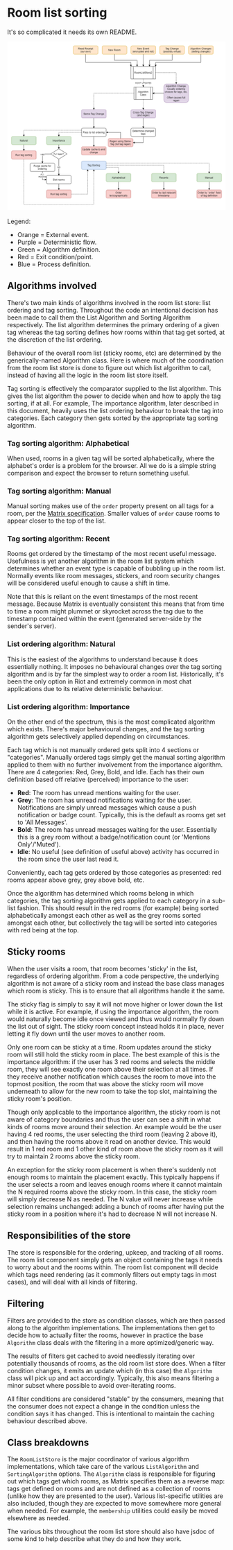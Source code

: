 # Room list sorting

It's so complicated it needs its own README.

![](img/RoomListStore2.png)

Legend:
* Orange = External event.
* Purple = Deterministic flow. 
* Green = Algorithm definition.
* Red = Exit condition/point.
* Blue = Process definition.

## Algorithms involved

There's two main kinds of algorithms involved in the room list store: list ordering and tag sorting.
Throughout the code an intentional decision has been made to call them the List Algorithm and Sorting
Algorithm respectively. The list algorithm determines the primary ordering of a given tag whereas the
tag sorting defines how rooms within that tag get sorted, at the discretion of the list ordering.

Behaviour of the overall room list (sticky rooms, etc) are determined by the generically-named Algorithm
class. Here is where much of the coordination from the room list store is done to figure out which list
algorithm to call, instead of having all the logic in the room list store itself.


Tag sorting is effectively the comparator supplied to the list algorithm. This gives the list algorithm
the power to decide when and how to apply the tag sorting, if at all. For example, The importance algorithm, 
later described in this document, heavily uses the list ordering behaviour to break the tag into categories. 
Each category then gets sorted by the appropriate tag sorting algorithm.

### Tag sorting algorithm: Alphabetical

When used, rooms in a given tag will be sorted alphabetically, where the alphabet's order is a problem
for the browser. All we do is a simple string comparison and expect the browser to return something
useful.

### Tag sorting algorithm: Manual

Manual sorting makes use of the `order` property present on all tags for a room, per the 
[Matrix specification](https://matrix.org/docs/spec/client_server/r0.6.0#room-tagging). Smaller values
of `order` cause rooms to appear closer to the top of the list.

### Tag sorting algorithm: Recent

Rooms get ordered by the timestamp of the most recent useful message. Usefulness is yet another algorithm
in the room list system which determines whether an event type is capable of bubbling up in the room list.
Normally events like room messages, stickers, and room security changes will be considered useful enough
to cause a shift in time.

Note that this is reliant on the event timestamps of the most recent message. Because Matrix is eventually
consistent this means that from time to time a room might plummet or skyrocket across the tag due to the
timestamp contained within the event (generated server-side by the sender's server).

### List ordering algorithm: Natural

This is the easiest of the algorithms to understand because it does essentially nothing. It imposes no
behavioural changes over the tag sorting algorithm and is by far the simplest way to order a room list.
Historically, it's been the only option in Riot and extremely common in most chat applications due to
its relative deterministic behaviour.

### List ordering algorithm: Importance

On the other end of the spectrum, this is the most complicated algorithm which exists. There's major
behavioural changes, and the tag sorting algorithm gets selectively applied depending on circumstances.

Each tag which is not manually ordered gets split into 4 sections or "categories". Manually ordered tags
simply get the manual sorting algorithm applied to them with no further involvement from the importance
algorithm. There are 4 categories: Red, Grey, Bold, and Idle. Each has their own definition based off
relative (perceived) importance to the user:

* **Red**: The room has unread mentions waiting for the user.
* **Grey**: The room has unread notifications waiting for the user. Notifications are simply unread
  messages which cause a push notification or badge count. Typically, this is the default as rooms get
  set to 'All Messages'.
* **Bold**: The room has unread messages waiting for the user. Essentially this is a grey room without
  a badge/notification count (or 'Mentions Only'/'Muted').
* **Idle**: No useful (see definition of useful above) activity has occurred in the room since the user 
  last read it.

Conveniently, each tag gets ordered by those categories as presented: red rooms appear above grey, grey
above bold, etc.

Once the algorithm has determined which rooms belong in which categories, the tag sorting algorithm
gets applied to each category in a sub-list fashion. This should result in the red rooms (for example)
being sorted alphabetically amongst each other as well as the grey rooms sorted amongst each other, but 
collectively the tag will be sorted into categories with red being at the top.

## Sticky rooms

When the user visits a room, that room becomes 'sticky' in the list, regardless of ordering algorithm.
From a code perspective, the underlying algorithm is not aware of a sticky room and instead the base class
manages which room is sticky. This is to ensure that all algorithms handle it the same.

The sticky flag is simply to say it will not move higher or lower down the list while it is active. For
example, if using the importance algorithm, the room would naturally become idle once viewed and thus
would normally fly down the list out of sight. The sticky room concept instead holds it in place, never
letting it fly down until the user moves to another room.

Only one room can be sticky at a time. Room updates around the sticky room will still hold the sticky
room in place. The best example of this is the importance algorithm: if the user has 3 red rooms and
selects the middle room, they will see exactly one room above their selection at all times. If they
receive another notification which causes the room to move into the topmost position, the room that was
above the sticky room will move underneath to allow for the new room to take the top slot, maintaining
the sticky room's position.

Though only applicable to the importance algorithm, the sticky room is not aware of category boundaries 
and thus the user can see a shift in what kinds of rooms move around their selection. An example would 
be the user having 4 red rooms, the user selecting the third room (leaving 2 above it), and then having 
the rooms above it read on another device. This would result in 1 red room and 1 other kind of room 
above the sticky room as it will try to maintain 2 rooms above the sticky room.

An exception for the sticky room placement is when there's suddenly not enough rooms to maintain the placement
exactly. This typically happens if the user selects a room and leaves enough rooms where it cannot maintain
the N required rooms above the sticky room. In this case, the sticky room will simply decrease N as needed.
The N value will never increase while selection remains unchanged: adding a bunch of rooms after having 
put the sticky room in a position where it's had to decrease N will not increase N.

## Responsibilities of the store

The store is responsible for the ordering, upkeep, and tracking of all rooms. The room list component simply gets 
an object containing the tags it needs to worry about and the rooms within. The room list component will 
decide which tags need rendering (as it commonly filters out empty tags in most cases), and will deal with 
all kinds of filtering.

## Filtering

Filters are provided to the store as condition classes, which are then passed along to the algorithm
implementations. The implementations then get to decide how to actually filter the rooms, however in
practice the base `Algorithm` class deals with the filtering in a more optimized/generic way.

The results of filters get cached to avoid needlessly iterating over potentially thousands of rooms,
as the old room list store does. When a filter condition changes, it emits an update which (in this
case) the `Algorithm` class will pick up and act accordingly. Typically, this also means filtering a 
minor subset where possible to avoid over-iterating rooms.

All filter conditions are considered "stable" by the consumers, meaning that the consumer does not
expect a change in the condition unless the condition says it has changed. This is intentional to
maintain the caching behaviour described above.

## Class breakdowns

The `RoomListStore` is the major coordinator of various algorithm implementations, which take care 
of the various `ListAlgorithm` and `SortingAlgorithm` options. The `Algorithm` class is responsible 
for figuring out which tags get which rooms, as Matrix specifies them as a reverse map: tags get 
defined on rooms and are not defined as a collection of rooms (unlike how they are presented to the 
user). Various list-specific utilities are also included, though they are expected to move somewhere 
more general when needed. For example, the `membership` utilities could easily be moved elsewhere 
as needed.

The various bits throughout the room list store should also have jsdoc of some kind to help describe
what they do and how they work.
